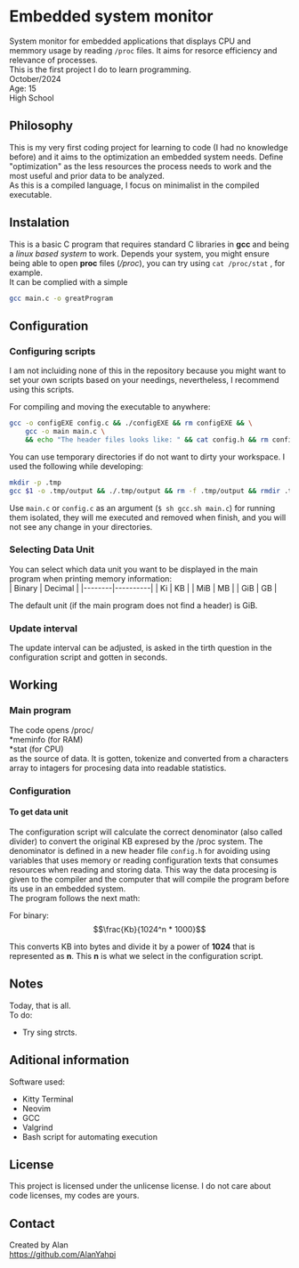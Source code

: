 # Embedded system monitor
System monitor for embedded applications that displays CPU and memmory usage by reading `/proc` files. It aims for resorce efficiency and relevance of processes.  
This is the first project I do to learn programming.  
October/2024  
Age: 15  
High School  


## Philosophy
This is my very first coding project for learning to code (I had no knowledge before) and it aims to the optimization an embedded system needs. Define "optimization" as the less resources the process needs to work and the most useful and prior data to be analyzed.  
As this is a compiled language, I focus on minimalist in the compiled executable.

## Instalation
This is a basic C program that requires standard C libraries in **gcc** and being a *linux based system* to work. Depends your system, you might ensure being able to open **proc** files (*/proc*), you can try using `cat /proc/stat` , for example.  
It can be complied with a simple
```bash
gcc main.c -o greatProgram
```

## Configuration

### Configuring scripts
I am not incluiding none of this in the repository because you might want to set your own scripts based on your needings, nevertheless, I recommend using this scripts.  
  
For compiling and moving the executable to anywhere:  
```bash
gcc -o configEXE config.c && ./configEXE && rm configEXE && \
    gcc -o main main.c \
    && echo "The header files looks like: " && cat config.h && rm config.h
```
You can use temporary directories if do not want to dirty your workspace. I used the following while developing:  
```bash
mkdir -p .tmp
gcc $1 -o .tmp/output && ./.tmp/output && rm -f .tmp/output && rmdir .tmp
```
Use `main.c` or `config.c` as an argument (`$ sh gcc.sh main.c`) for running them isolated, they will me executed and removed when finish, and you will not see any change in your directories.

### Selecting Data Unit
You can select which data unit you want to be displayed in the main program when printing memory information:  
| Binary | Decimal  |
|--------|----------|
| Ki     | KB       |
| MiB    | MB       |
| GiB    | GB       |
  
The default unit (if the main program does not find a header) is GiB.  

### Update interval
The update interval can be adjusted, is asked in the tirth question in the configuration script and gotten in seconds.

## Working
### Main program
The code opens /proc/  
*meminfo    (for RAM)  
*stat       (for CPU)  
as the source of data. It is gotten, tokenize and converted from a characters array to intagers for procesing data into readable statistics.

### Configuration
#### To get data unit
The configuration script will calculate the correct denominator (also called divider) to convert the original KB expresed by the /proc system. The denominator is defined in a new header file `config.h` for avoiding using variables that uses memory or reading configuration texts that consumes resources when reading and storing data. This way the data procesing is given to the compiler and the computer that will compile the program before its use in an embedded system.  
The program follows the next math:  

For binary:  
$$\frac{Kb}{1024^n * 1000}$$  

This converts KB into bytes and divide it by a power of **1024** that is represented as **n**. This **n** is what we select in the configuration script.  

## Notes
Today, that is all.  
To do:

- Try sing strcts.

## Aditional information
Software used:
- Kitty Terminal
- Neovim
- GCC 
- Valgrind
- Bash script for automating execution

## License
This project is licensed under the unlicense license.
I do not care about code licenses, my codes are yours.
## Contact
Created by Alan  
https://github.com/AlanYahpi

